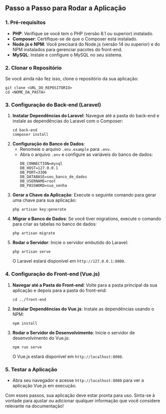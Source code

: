 <h2>Passo a Passo para Rodar a Aplicação</h2>

<h3>1. Pré-requisitos</h3>
<ul>
    <li><strong>PHP</strong>: Verifique se você tem o PHP (versão 8.1 ou superior) instalado.</li>
    <li><strong>Composer</strong>: Certifique-se de que o Composer está instalado.</li>
    <li><strong>Node.js e NPM</strong>: Você precisará do Node.js (versão 14 ou superior) e do NPM instalados para gerenciar pacotes do front-end.</li>
    <li><strong>MySQL</strong>: Instale e configure o MySQL no seu sistema.</li>
</ul>

<h3>2. Clonar o Repositório</h3>
<p>Se você ainda não fez isso, clone o repositório da sua aplicação:</p>
<pre><code>git clone &lt;URL_DO_REPOSITORIO&gt;
cd &lt;NOME_DA_PASTA&gt;</code></pre>

<h3>3. Configuração do Back-end (Laravel)</h3>

<ol>
    <li><strong>Instalar Dependências do Laravel</strong>: Navegue até a pasta do back-end e instale as dependências do Laravel com o Composer:
        <pre><code>cd back-end
composer install</code></pre>
    </li>
    <li><strong>Configuração do Banco de Dados</strong>:
        <ul>
            <li>Renomeie o arquivo <code>.env.example</code> para <code>.env</code>.</li>
            <li>Abra o arquivo <code>.env</code> e configure as variáveis do banco de dados:
                <pre><code>DB_CONNECTION=mysql
DB_HOST=127.0.0.1
DB_PORT=3306
DB_DATABASE=seu_banco_de_dados
DB_USERNAME=root
DB_PASSWORD=sua_senha</code></pre>
            </li>
        </ul>
    </li>
    <li><strong>Gerar a Chave da Aplicação</strong>: Execute o seguinte comando para gerar uma chave para sua aplicação:
        <pre><code>php artisan key:generate</code></pre>
    </li>
    <li><strong>Migrar o Banco de Dados</strong>: Se você tiver migrations, execute o comando para criar as tabelas no banco de dados:
        <pre><code>php artisan migrate</code></pre>
    </li>
    <li><strong>Rodar o Servidor</strong>: Inicie o servidor embutido do Laravel:
        <pre><code>php artisan serve</code></pre>
        O Laravel estará disponível em <code>http://127.0.0.1:8000</code>.
    </li>
</ol>

<h3>4. Configuração do Front-end (Vue.js)</h3>

<ol>
    <li><strong>Navegar até a Pasta do Front-end</strong>: Volte para a pasta principal da sua aplicação e depois para a pasta do front-end:
        <pre><code>cd ../front-end</code></pre>
    </li>
    <li><strong>Instalar Dependências do Vue.js</strong>: Instale as dependências usando o NPM:
        <pre><code>npm install</code></pre>
    </li>
    <li><strong>Rodar o Servidor de Desenvolvimento</strong>: Inicie o servidor de desenvolvimento do Vue.js:
        <pre><code>npm run serve</code></pre>
        O Vue.js estará disponível em <code>http://localhost:8080</code>.
    </li>
</ol>

<h3>5. Testar a Aplicação</h3>
<ul>
    <li>Abra seu navegador e acesse <code>http://localhost:8080</code> para ver a aplicação Vue.js em execução.</li>
</ul>

<p>Com esses passos, sua aplicação deve estar pronta para uso. Sinta-se à vontade para ajustar ou adicionar qualquer informação que você considere relevante na documentação!</p>
